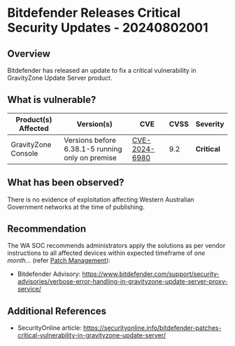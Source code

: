 # Bitdefender Releases Critical Security Updates - 20240802001

## Overview
Bitdefender has released an update to fix a critical vulnerability in GravityZone Update Server product.

## What is vulnerable?

| Product(s) Affected | Version(s) | CVE           | CVSS          | Severity        |
| --------------- | ---------- | ------------------- | ------------- | --------------------- |
| GravityZone Console   | Versions before 6.38.1-5 running only on premise | [CVE-2024-6980](https://nvd.nist.gov/vuln/detail/CVE-2024-6980)   | 9.2     | **Critical**   |

## What has been observed?

There is no evidence of exploitation affecting Western Australian Government networks at the time of publishing.

## Recommendation

The WA SOC recommends administrators apply the solutions as per vendor instructions to all affected devices within expected timeframe of *one month...* (refer [Patch Management](../guidelines/patch-management.md)):

- Bitdefender Advisory: <https://www.bitdefender.com/support/security-advisories/verbose-error-handling-in-gravityzone-update-server-proxy-service/>

## Additional References

- SecurityOnline article: <https://securityonline.info/bitdefender-patches-critical-vulnerability-in-gravityzone-update-server/>
